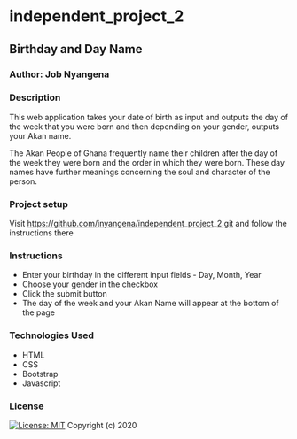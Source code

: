 # independent_project_2
## Birthday and Day Name

### Author: Job Nyangena

### Description
This web application takes your date of birth as input and outputs the day of the week that you were born and then depending on your gender, outputs your Akan name.

The Akan People of Ghana frequently name their children after the day of the week they were born and the order in which they were born. These day names have further meanings concerning the soul and character of the person.

### Project setup
Visit https://github.com/jnyangena/independent_project_2.git and follow the instructions there

### Instructions
* Enter your birthday in the different input fields - Day, Month, Year
* Choose your gender in the checkbox
* Click the submit button
* The day of the week and your Akan Name will appear at the bottom of the page

### Technologies Used
* HTML
* CSS
* Bootstrap
* Javascript

### License
[![License: MIT](https://img.shields.io/badge/License-MIT-yellow.svg)](https://opensource.org/licenses/MIT)
Copyright (c) 2020
